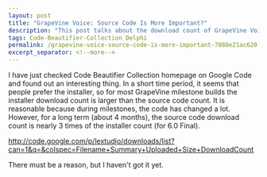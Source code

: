 ```yaml
---
layout: post
title: "GrapeVine Voice: Source Code Is More Important?"
description: "This post talks about the download count of GrapeVine Voice."
tags: Code-Beautifier-Collection Delphi
permalink: /grapevine-voice-source-code-is-more-important-7088e21ac620
excerpt_separator: <!--more-->
---
```

I have just checked Code Beautifier Collection homepage on Google Code and found out an interesting thing. In a short time period, it seems that people prefer the installer, so for most GrapeVine milestone builds the installer download count is larger than the source code count. It is reasonable because during milestones, the code has changed a lot. However, for a long term (about 4 months), the source code download count is nearly 3 times of the installer count (for 6.0 Final).

http://code.google.com/p/lextudio/downloads/list?can=1&q=&colspec=Filename+Summary+Uploaded+Size+DownloadCount

There must be a reason, but I haven't got it yet.
<!--more-->